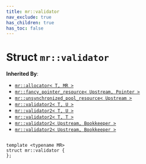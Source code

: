 ```yaml
---
title: mr::validator
nav_exclude: true
has_children: true
has_toc: false
---
```


# Struct `mr::validator`

**Inherited By**:
* [`mr::allocator< T, MR >`](/thrust/api/classes/classmr_1_1allocator.html)
* [`mr::fancy_pointer_resource< Upstream, Pointer >`](/thrust/api/classes/classmr_1_1fancy__pointer__resource.html)
* [`mr::unsynchronized_pool_resource< Upstream >`](/thrust/api/classes/classmr_1_1unsynchronized__pool__resource.html)
* [`mr::validator2< T, U >`](/thrust/api/classes/structmr_1_1validator2.html)
* [`mr::validator2< T, U >`](/thrust/api/classes/structmr_1_1validator2.html)
* [`mr::validator2< T, T >`](/thrust/api/classes/structmr_1_1validator2_3_01t_00_01t_01_4.html)
* [`mr::validator2< Upstream, Bookkeeper >`](/thrust/api/classes/structmr_1_1validator2.html)
* [`mr::validator2< Upstream, Bookkeeper >`](/thrust/api/classes/structmr_1_1validator2.html)

<code class="doxybook">
<span>template &lt;typename MR&gt;</span>
<span>struct mr::validator {</span>
<span>};</span>
</code>

